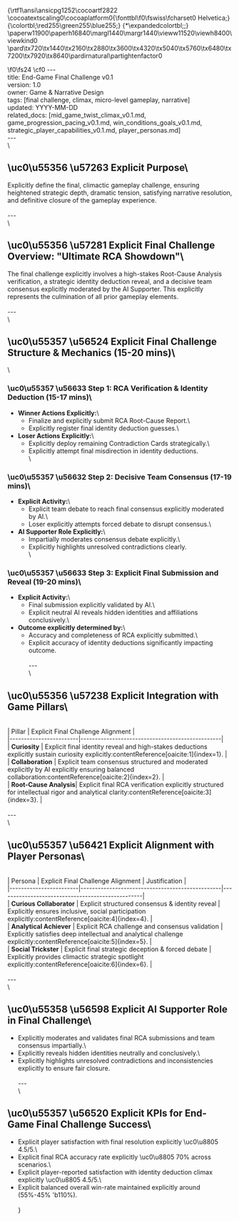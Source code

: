 {\rtf1\ansi\ansicpg1252\cocoartf2822
\cocoatextscaling0\cocoaplatform0{\fonttbl\f0\fswiss\fcharset0 Helvetica;}
{\colortbl;\red255\green255\blue255;}
{\*\expandedcolortbl;;}
\paperw11900\paperh16840\margl1440\margr1440\vieww11520\viewh8400\viewkind0
\pard\tx720\tx1440\tx2160\tx2880\tx3600\tx4320\tx5040\tx5760\tx6480\tx7200\tx7920\tx8640\pardirnatural\partightenfactor0

\f0\fs24 \cf0 ---\
title: End-Game Final Challenge v0.1\
version: 1.0\
owner: Game & Narrative Design\
tags: [final challenge, climax, micro-level gameplay, narrative]\
updated: YYYY-MM-DD\
related_docs: [mid_game_twist_climax_v0.1.md, game_progression_pacing_v0.1.md, win_conditions_goals_v0.1.md, strategic_player_capabilities_v0.1.md, player_personas.md]\
---\
\
## \uc0\u55356 \u57263  Explicit Purpose\
Explicitly define the final, climactic gameplay challenge, ensuring heightened strategic depth, dramatic tension, satisfying narrative resolution, and definitive closure of the gameplay experience.\
\
---\
\
## \uc0\u55356 \u57281  Explicit Final Challenge Overview: "Ultimate RCA Showdown"\
The final challenge explicitly involves a high-stakes Root-Cause Analysis verification, a strategic identity deduction reveal, and a decisive team consensus explicitly moderated by the AI Supporter. This explicitly represents the culmination of all prior gameplay elements.\
\
---\
\
## \uc0\u55357 \u56524  Explicit Final Challenge Structure & Mechanics (15-20 mins)\
\
### \uc0\u55357 \u56633  Step 1: RCA Verification & Identity Deduction (15-17 mins)\
- **Winner Actions Explicitly:**\
  - Finalize and explicitly submit RCA Root-Cause Report.\
  - Explicitly register final identity deduction guesses.\
- **Loser Actions Explicitly:**\
  - Explicitly deploy remaining Contradiction Cards strategically.\
  - Explicitly attempt final misdirection in identity deductions.\
\
### \uc0\u55357 \u56632  Step 2: Decisive Team Consensus (17-19 mins)\
- **Explicit Activity:**\
  - Explicit team debate to reach final consensus explicitly moderated by AI.\
  - Loser explicitly attempts forced debate to disrupt consensus.\
- **AI Supporter Role Explicitly:**\
  - Impartially moderates consensus debate explicitly.\
  - Explicitly highlights unresolved contradictions clearly.\
\
### \uc0\u55357 \u56633  Step 3: Explicit Final Submission and Reveal (19-20 mins)\
- **Explicit Activity:**\
  - Final submission explicitly validated by AI.\
  - Explicit neutral AI reveals hidden identities and affiliations conclusively.\
- **Outcome explicitly determined by:**\
  - Accuracy and completeness of RCA explicitly submitted.\
  - Explicit accuracy of identity deductions significantly impacting outcome.\
\
---\
\
## \uc0\u55356 \u57238  Explicit Integration with Game Pillars\
\
| Pillar                 | Explicit Final Challenge Alignment              |\
|------------------------|-------------------------------------------------|\
| **Curiosity**          | Explicit final identity reveal and high-stakes deductions explicitly sustain curiosity explicitly:contentReference[oaicite:1]\{index=1\}. |\
| **Collaboration**      | Explicit team consensus structured and moderated explicitly by AI explicitly ensuring balanced collaboration:contentReference[oaicite:2]\{index=2\}. |\
| **Root-Cause Analysis**| Explicit final RCA verification explicitly structured for intellectual rigor and analytical clarity:contentReference[oaicite:3]\{index=3\}. |\
\
---\
\
## \uc0\u55357 \u56421  Explicit Alignment with Player Personas\
\
| Persona                | Explicit Final Challenge Alignment             | Justification                                    |\
|------------------------|-------------------------------------------------|--------------------------------------------------|\
| **Curious Collaborator** | Explicit structured consensus & identity reveal | Explicitly ensures inclusive, social participation explicitly:contentReference[oaicite:4]\{index=4\}. |\
| **Analytical Achiever**  | Explicit RCA challenge and consensus validation | Explicitly satisfies deep intellectual and analytical challenge explicitly:contentReference[oaicite:5]\{index=5\}. |\
| **Social Trickster**     | Explicit final strategic deception & forced debate | Explicitly provides climactic strategic spotlight explicitly:contentReference[oaicite:6]\{index=6\}. |\
\
---\
\
## \uc0\u55358 \u56598  Explicit AI Supporter Role in Final Challenge\
- Explicitly moderates and validates final RCA submissions and team consensus impartially.\
- Explicitly reveals hidden identities neutrally and conclusively.\
- Explicitly highlights unresolved contradictions and inconsistencies explicitly to ensure fair closure.\
\
---\
\
## \uc0\u55357 \u56520  Explicit KPIs for End-Game Final Challenge Success\
- Explicit player satisfaction with final resolution explicitly \uc0\u8805  4.5/5.\
- Explicit final RCA accuracy rate explicitly \uc0\u8805  70% across scenarios.\
- Explicit player-reported satisfaction with identity deduction climax explicitly \uc0\u8805  4.5/5.\
- Explicit balanced overall win-rate maintained explicitly around (55%-45% \'b110%).\
\
}